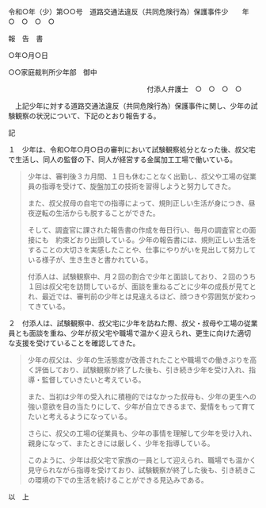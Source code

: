 令和○年（少）第○○号　道路交通法違反（共同危険行為）保護事件少　　年　○　○　○　○

報　告　書

○年○月○日

○○家庭裁判所少年部　御中

　　　　　　　　　　　　　　　　　　　　付添人弁護士　○　○　○　○

　上記少年に対する道路交通法違反（共同危険行為）保護事件に関し、少年の試験観察の状況について、下記のとおり報告する。

記

１　少年は、令和○年○月○日の審判において試験観察処分となった後、叔父宅で生活し、同人の監督の下、同人が経営する金属加工工場で働いている。

> 少年は、審判後３カ月間、１日も休むことなく出勤し、叔父や工場の従業員の指導を受けて、旋盤加工の技術を習得しようと努力してきた。
>
> また、叔父叔母の自宅での指導によって、規則正しい生活が身につき、昼夜逆転の生活からも脱することができた。
>
> そして、調査官に課された報告書の作成を毎日行い、毎月の調査官との面接にも　約束どおり出頭している。少年の報告書には、規則正しい生活をすることの大切さを実感したことや、仕事にやりがいを見出して努力している様子が、生き生きと書かれている。
>
> 付添人は、試験観察中、月２回の割合で少年と面談しており、２回のうち１回は叔父宅を訪問しているが、面談を重ねるごとに少年の成長が見てとれ、最近では、審判前の少年とは見違えるほど、顔つきや雰囲気が変わってきている。

２　付添人は、試験観察中、叔父宅に少年を訪ねた際、叔父・叔母や工場の従業員とも面談を重ね、少年が叔父宅や職場で温かく迎えられ、更生に向けた適切な支援を受けていることを確認してきた。

> 少年の叔父は、少年の生活態度が改善されたことや職場での働きぶりを高く評価しており、試験観察が終了した後も、引き続き少年を受け入れ、指導・監督していきたいと考えている。
>
> また、当初は少年の受入れに積極的ではなかった叔母も、少年の更生への強い意欲を目の当たりにして、少年が自立できるまで、愛情をもって育てたいと考えるようになっている。
>
> さらに、叔父の工場の従業員も、少年の事情を理解して少年を受け入れ、親身になって、またときには厳しく、少年を指導している。
>
> このように、少年は叔父宅で家族の一員として迎えられ、職場でも温かく見守られながら指導を受けており、試験観察が終了した後も、引き続きこの環境の下での生活を続けることができる見込みである。

以　上
